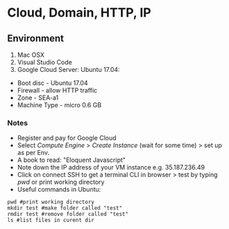 # Cloud, Domain, HTTP, IP

## Environment

1. Mac OSX
2. Visual Studio Code
3. Google Cloud Server: Ubuntu 17.04:
* Boot disc - Ubuntu 17.04
* Firewall - allow HTTP traffic
* Zone - SEA-a1
* Machine Type - micro 0.6 GB

### Notes
* Register and pay for Google Cloud
* Select *Compute Engine* > *Create Instance* (wait for some time) > set up as per Env.
* A book to read: "Eloquent Javascript"
* Note down the IP address of your VM instance e.g. 35.187.236.49
* Click on connect SSH to get a terminal CLI in browser > test by typing *pwd* or print working directory
* Useful commands in Ubuntu:
```shell
pwd #print working directory
mkdir test #make folder called "test"
rmdir test #remove folder called "test"
ls #list files in curent dir
```